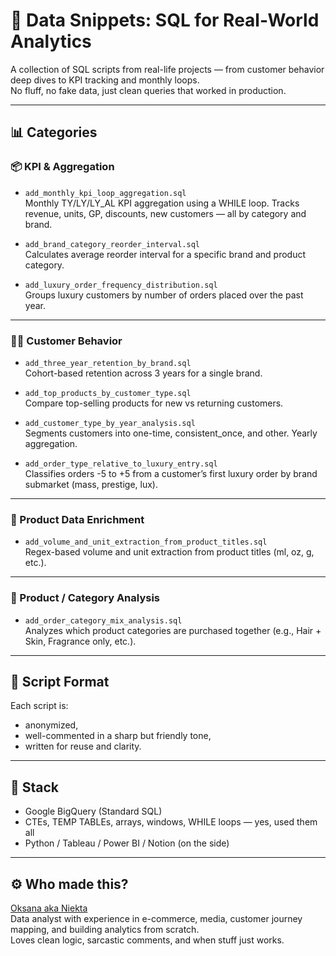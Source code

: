 # 🧠 Data Snippets: SQL for Real-World Analytics

A collection of SQL scripts from real-life projects — from customer behavior deep dives to KPI tracking and monthly loops.  
No fluff, no fake data, just clean queries that worked in production.

---

## 📊 Categories

### 📦 KPI & Aggregation

- `add_monthly_kpi_loop_aggregation.sql`  
  Monthly TY/LY/LY_AL KPI aggregation using a WHILE loop. Tracks revenue, units, GP, discounts, new customers — all by category and brand.

- `add_brand_category_reorder_interval.sql`  
  Calculates average reorder interval for a specific brand and product category.

- `add_luxury_order_frequency_distribution.sql`  
  Groups luxury customers by number of orders placed over the past year.

---

### 🧍‍♀️ Customer Behavior

- `add_three_year_retention_by_brand.sql`  
  Cohort-based retention across 3 years for a single brand.

- `add_top_products_by_customer_type.sql`  
  Compare top-selling products for new vs returning customers.

- `add_customer_type_by_year_analysis.sql`  
  Segments customers into one-time, consistent_once, and other. Yearly aggregation.

- `add_order_type_relative_to_luxury_entry.sql`  
  Classifies orders -5 to +5 from a customer’s first luxury order by brand submarket (mass, prestige, lux).

---

### 🧠 Product Data Enrichment

- `add_volume_and_unit_extraction_from_product_titles.sql`  
  Regex-based volume and unit extraction from product titles (ml, oz, g, etc.).

---

### 🧪 Product / Category Analysis

- `add_order_category_mix_analysis.sql`  
  Analyzes which product categories are purchased together (e.g., Hair + Skin, Fragrance only, etc.).

---

## 🧷 Script Format

Each script is:
- anonymized,
- well-commented in a sharp but friendly tone,
- written for reuse and clarity.

---

## 🚀 Stack

- Google BigQuery (Standard SQL)
- CTEs, TEMP TABLEs, arrays, windows, WHILE loops — yes, used them all
- Python / Tableau / Power BI / Notion (on the side)

---

## ⚙️ Who made this?

[Oksana aka Niekta](https://www.linkedin.com/in/oksana-zherebetska-174021ab/)  
Data analyst with experience in e-commerce, media, customer journey mapping, and building analytics from scratch.  
Loves clean logic, sarcastic comments, and when stuff just works.
